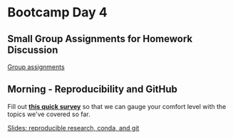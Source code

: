 # Bootcamp Day 4

## Small Group Assignments for Homework Discussion

[Group assignments](https://github.com/bxlab/cmdb-quantbio/blob/main/resources/small_group_assignments/small_group_day3_evening.md)

## Morning - Reproducibility and GitHub

Fill out **[this quick survey](https://forms.gle/RrSWEn1ZAM9P4aSWA)** so that we can gauge your comfort level with the topics we've covered so far.

[Slides: reproducible research, conda, and git](https://docs.google.com/presentation/d/17WPtDhfMPvVYyd0VJPk0qSuAudoJJbfqZnC9_8vDfn4/edit)

<!--
[Zoom recording of lecture]()


## Lunch Assignment: Research Parasites (aka How to ~Steal~ Reuse Other People’s Code)

[Lunch Assignment](https://bxlab.github.io/cmdb-quantbio/assignments/bootcamp/research_parasites_reuse_code/assignment/)

## Small Group Assignments for Lunch Assignment Discussion

[Small group assignments for discussion of lunch exercises]()


## Afternoon - Random Simulations

Computational Learning Objectives
-

Biological and Bioinformatic Analysis Learning Objectives
-

[Lecture Notes]()

[Scripts used in livecoding]()

[Zoom recording of lecture]()


## Homework Assignment: Visualizing Simulation Results and Power

[Homework Assignment](https://bxlab.github.io/cmdb-quantbio/assignments/bootcamp/random_simulation_visualization/assignment)

## Daily Reflection

Please fill out [this google form](https://forms.gle/kPy6BiZDb9SQfSsW7) this evening after class. -->
